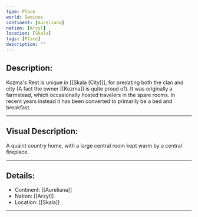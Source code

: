 ```yaml
---
type: Place
world: Geminos
continent: [Aureliana]
nation: [Arzyl]
location: [Skala]
tags: [Place]
description: ""
---
```


## Description:

Kozma's Rest is unique in [[Skala (City)]], for predating both the clan and city (A fact the owner [[Kozma]] is quite proud of). It was originally a farmstead, which occasionally hosted travelers in the spare rooms. In recent years instead it has  been converted to primarily be a bed and breakfast.

---

## Visual Description:

A quaint country home, with a large central room kept warm by a central fireplace. 

---
## Details:
- Continent: [[Aureliana]]
- Nation: [[Arzyl]]
- Location: [[Skala]]


---





